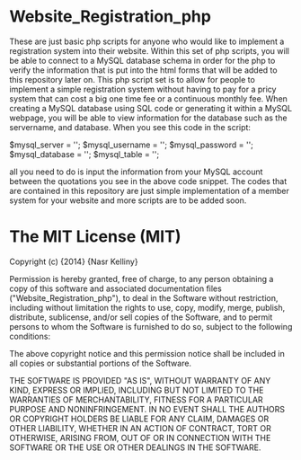 Website_Registration_php
========================

  These are just basic php scripts for anyone who would like to implement a registration system into their website. Within this set of php scripts, you will be able to connect to a MySQL database schema in order for the php to verify the information that is put into the html forms that will be added to this repository later on. This php script set is to allow for people to implement a simple registration system without having to pay for a pricy system that can cost a big one time fee or a continuous monthly fee. When creating a MySQL database using SQL code or generating it within a MySQL webpage, you will be able to view information for the database such as the servername, and database. When you see this code in the script:

$mysql_server = '';
   $mysql_username = '';
   $mysql_password = '';
   $mysql_database = '';
   $mysql_table = '';
   
all you need to do is input the information from your MySQL account between the quotations you see in the above code snippet. The codes that are contained in this repository are just simple implementation of a member system for your website and more scripts are to be added soon.


The MIT License (MIT)
========================
Copyright (c) {2014} {Nasr Kelliny}

Permission is hereby granted, free of charge, to any person obtaining a copy
of this software and associated documentation files ("Website_Registration_php"), to deal
in the Software without restriction, including without limitation the rights
to use, copy, modify, merge, publish, distribute, sublicense, and/or sell
copies of the Software, and to permit persons to whom the Software is
furnished to do so, subject to the following conditions:

The above copyright notice and this permission notice shall be included in all
copies or substantial portions of the Software.

THE SOFTWARE IS PROVIDED "AS IS", WITHOUT WARRANTY OF ANY KIND, EXPRESS OR
IMPLIED, INCLUDING BUT NOT LIMITED TO THE WARRANTIES OF MERCHANTABILITY,
FITNESS FOR A PARTICULAR PURPOSE AND NONINFRINGEMENT. IN NO EVENT SHALL THE
AUTHORS OR COPYRIGHT HOLDERS BE LIABLE FOR ANY CLAIM, DAMAGES OR OTHER
LIABILITY, WHETHER IN AN ACTION OF CONTRACT, TORT OR OTHERWISE, ARISING FROM,
OUT OF OR IN CONNECTION WITH THE SOFTWARE OR THE USE OR OTHER DEALINGS IN THE
SOFTWARE.

